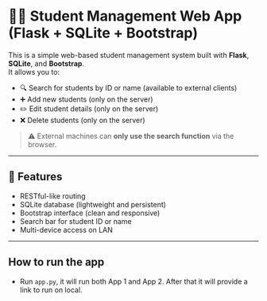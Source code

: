 # 🧑‍🎓 Student Management Web App (Flask + SQLite + Bootstrap)

This is a simple web-based student management system built with **Flask**, **SQLite**, and **Bootstrap**.  
It allows you to:

- 🔍 Search for students by ID or name (available to external clients)
- ➕ Add new students (only on the server)
- ✏️ Edit student details (only on the server)
- ❌ Delete students (only on the server)

> ⚠️ External machines can **only use the search function** via the browser.

---

## 🚀 Features

- RESTful-like routing
- SQLite database (lightweight and persistent)
- Bootstrap interface (clean and responsive)
- Search bar for student ID or name
- Multi-device access on LAN

---
## How to run the app
- Run `app.py`, it will run both App 1 and App 2. After that it will provide a link to run on local.


